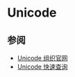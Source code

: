 # Unicode
## 参阅
- [Unicode 组织官网](https://home.unicode.org/)
- [Unicode 快速查询](https://unicode-table.com/)
